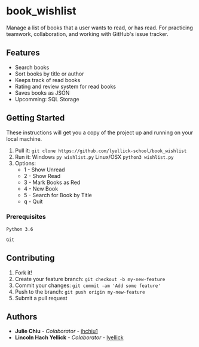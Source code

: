 # book_wishlist

Manage a list of books that a user wants to read, or has read. For practicing teamwork, collaboration, and working with GitHub's issue tracker.

## Features

* Search books
* Sort books by title or author
* Keeps track of read books
* Rating and review system for read books
* Saves books as JSON
* Upcomming: SQL Storage

## Getting Started

These instructions will get you a copy of the project up and running on your local machine.

1. Pull it: `git clone https://github.com/lyellick-school/book_wishlist`
2. Run it: Windows `py wishlist.py` Linux/OSX `python3 wishlist.py`
3. Options:
   * 1 - Show Unread
   * 2 - Show Read
   * 3 - Mark Books as Red
   * 4 - New Book
   * 5 - Search for Book by Title
   * q - Quit

### Prerequisites

```
Python 3.6
```
```
Git
```

## Contributing

1. Fork it!
2. Create your feature branch: `git checkout -b my-new-feature`
3. Commit your changes: `git commit -am 'Add some feature'`
4. Push to the branch: `git push origin my-new-feature`
5. Submit a pull request 

## Authors

* **Julie Chiu** - *Colaborator* - [jhchiu1](https://github.com/jhchiu1)
* **Lincoln Hach Yellick** - *Colaborator* - [lyellick](https://github.com/lyellick)
